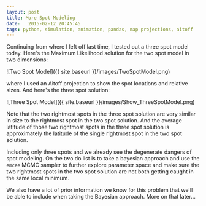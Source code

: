 ```yaml
---
layout: post
title: More Spot Modeling
date:   2015-02-12 20:45:45
tags: python, simulation, animation, pandas, map projections, aitoff
---
```


Continuing from where I left off last time, I tested out a
three spot model today. Here's the Maximum Likelihood solution
for the two spot model in two dimensions:

![Two Spot Model]({{ site.baseurl }}/images/TwoSpotModel.png)

where I used an Aitoff projection to show the spot locations
and relative sizes. And here's the three spot solution:

![Three Spot Model]({{ site.baseurl }}/images/Show_ThreeSpotModel.png)

Note that the two rightmost spots in the three spot solution are very
similar in size to the rightmost spot in the two spot solution. And
the average latitude of those two rightmost spots in the three spot
solution is approximately the latitude of the single rightmost spot
in the two spot solution.

Including only three spots and we already see the degenerate
dangers of spot modeling. On the two do list is to take a
bayesian approach and use the `emcee` MCMC sampler to further
explore parameter space and make sure the two rightmost spots in
the two spot solution are not both getting caught in the same
local minimum.

We also have a lot of prior information we know for this problem
that we'll be able to include when taking the Bayesian approach.
More on that later...
